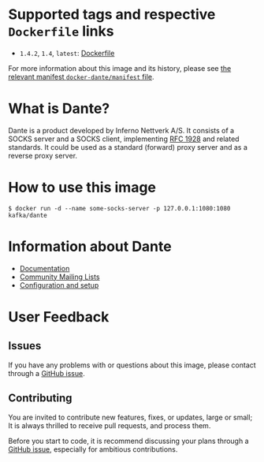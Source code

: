 Supported tags and respective `Dockerfile` links
================================================

-	`1.4.2`, `1.4`, `latest`: [Dockerfile](https://github.com/ofkindness/docker-dante/tree/master/1.4.2/Dockerfile)

For more information about this image and its history, please see [the relevant manifest `docker-dante/manifest` file](https://github.com/ofkindness/docker-dante/tree/master/manifest).

What is Dante?
==============

Dante is a product developed by Inferno Nettverk A/S. It consists of a SOCKS server and a SOCKS client, implementing [RFC 1928](https://www.ietf.org/rfc/rfc1928.txt) and related standards. It could be used as a standard (forward) proxy server and as a reverse proxy server.

How to use this image
=====================

```console
$ docker run -d --name some-socks-server -p 127.0.0.1:1080:1080 kafka/dante
```

Information about Dante
=======================

* [Documentation](https://www.inet.no/dante/doc/)
* [Community Mailing Lists](https://www.inet.no/dante/lists.html)
* [Configuration and setup](https://www.inet.no/dante/doc/latest/config/index.html)

User Feedback
=============

Issues
------

If you have any problems with or questions about this image, please contact through a [GitHub issue](https://github.com/ofkindness/docker-dante/issues).

Contributing
------------

You are invited to contribute new features, fixes, or updates, large or small; It is always thrilled to receive pull requests, and process them.

Before you start to code, it is recommend discussing your plans through a [GitHub issue](https://github.com/ofkindness/docker-dante/issues), especially for ambitious contributions.
